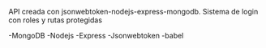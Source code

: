 
API creada con jsonwebtoken-nodejs-express-mongodb. Sistema de login con roles y rutas protegidas 

-MongoDB
-Nodejs
-Express
-Jsonwebtoken
-babel
